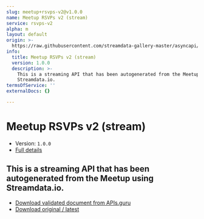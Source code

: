 ```yaml
---
slug: meetup+rsvps-v2@v1.0.0
name: Meetup RSVPs v2 (stream)
service: rsvps-v2
alpha: m
layout: default
origin: >-
  https://raw.githubusercontent.com/streamdata-gallery-master/asyncapi/master/_listings/meetup/meetup-rsvps-v2-stream-async.md
info:
  title: Meetup RSVPs v2 (stream)
  version: 1.0.0
  description: >-
    This is a streaming API that has been autogenerated from the Meetup using
    Streamdata.io.
termsOfService: ''
externalDocs: {}

---
```

# Meetup RSVPs v2 (stream)

* Version: `1.0.0`
* [Full details](../html/meetup+rsvps-v2@v1.0.0.html)



## This is a streaming API that has been autogenerated from the Meetup using Streamdata.io.



* [Download validated document from APIs.guru](https://raw.githubusercontent.com/APIs-guru/asyncapi-directory/master/docs/APIs/meetup%2Brsvps-v2%40v1.0.0.yaml)
* [Download original / latest](https://raw.githubusercontent.com/streamdata-gallery-master/asyncapi/master/_listings/meetup/meetup-rsvps-v2-stream-async.md)

<script type="application/ld+json">
{
  "@context": "http://schema.org/",
  "@type": "WebAPI",
  "description": "This is a streaming API that has been autogenerated from the Meetup using Streamdata.io.",
  "documentation": "",

  "name": "Meetup RSVPs v2 (stream)"
}
</script>

